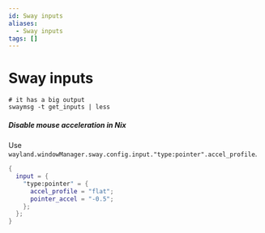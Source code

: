 ```yaml
---
id: Sway inputs
aliases:
  - Sway inputs
tags: []
---
```


# Sway inputs

```shell
# it has a big output
swaymsg -t get_inputs | less
```

##### Disable mouse acceleration in Nix

Use `wayland.windowManager.sway.config.input."type:pointer".accel_profile`.

```nix
{
  input = {
    "type:pointer" = {
      accel_profile = "flat";
      pointer_accel = "-0.5";
    };
  };
}
```
